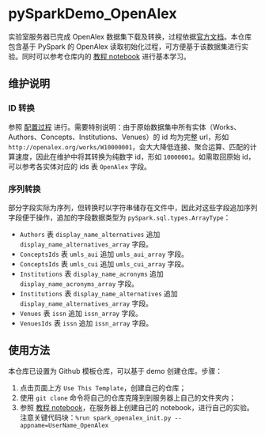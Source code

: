 # pySparkDemo_OpenAlex

实验室服务器已完成 OpenAlex 数据集下载及转换，过程依据[官方文档](https://docs.openalex.org/download-snapshot)。本仓库包含基于 PySpark 的 OpenAlex 读取初始化过程，可方便基于该数据集进行实验。同时可以参考仓库内的 [教程 notebook](https://github.com/whuscity/pySparkDemo_OpenAlex/blob/main/OpenAlexSparkTutorial.ipynb) 进行基本学习。

## 维护说明

### ID 转换

参照 [配置过程](https://blog.mariozzj.cn/posts/fb1f3a84/) 进行。需要特别说明：由于原始数据集中所有实体（Works、Authors、Concepts、Institutions、Venues）的 id 均为完整 url，形如 `http://openalex.org/works/W10000001`，会大大降低连接、聚合运算、匹配的计算速度，因此在维护中将其转换为纯数字 id，形如 `10000001`。如需取回原始 id，可以参考各实体对应的 ids 表 `OpenAlex` 字段。

### 序列转换

部分字段实际为序列，但转换时以字符串储存在文件中，因此对这些字段追加序列字段便于操作，追加的字段数据类型为 `pySpark.sql.types.ArrayType`：
* `Authors` 表 `display_name_alternatives` 追加 `display_name_alternatives_array` 字段。
* `ConceptsIds` 表 `umls_aui` 追加 `umls_aui_array` 字段。
* `ConceptsIds` 表 `umls_cui` 追加 `umls_cui_array` 字段。
* `Institutions` 表 `display_name_acronyms` 追加 `display_name_acronyms_array` 字段。
* `Institutions` 表 `display_name_alternatives` 追加 `display_name_alternatives_array` 字段。
* `Venues` 表 `issn` 追加 `issn_array` 字段。
* `VenuesIds` 表 `issn` 追加 `issn_array` 字段。

## 使用方法

本仓库已设置为 Github 模板仓库，可以基于 demo 创建仓库。步骤：
1. 点击页面上方 `Use This Template`，创建自己的仓库；
2. 使用 `git clone` 命令将自己的仓库克隆到到服务器上自己的文件夹内；
3. 参照 [教程 notebook](https://github.com/whuscity/pySparkDemo_OpenAlex/blob/main/OpenAlexSparkTutorial.ipynb)，在服务器上创建自己的 notebook，进行自己的实验。注意关键代码块：`%run spark_openalex_init.py --appname=UserName_OpenAlex`
